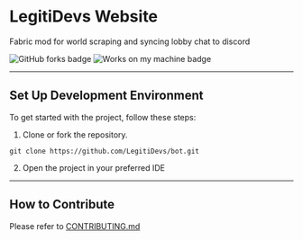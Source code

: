 # LegitiDevs Website
Fabric mod for world scraping and syncing lobby chat to discord

![GitHub forks badge](https://img.shields.io/github/forks/LegitiDevs/bot) ![Works on my machine badge](https://cdn.jsdelivr.net/gh/nikku/works-on-my-machine@v0.4.0/badge.svg)

---

## Set Up Development Environment

To get started with the project, follow these steps:

1. Clone or fork the repository.

`git clone https://github.com/LegitiDevs/bot.git`

2. Open the project in your preferred IDE

---

## How to Contribute

Please refer to [CONTRIBUTING.md](https://github.com/LegitiDevs/bot/blob/master/CONTRIBUTING.md)
